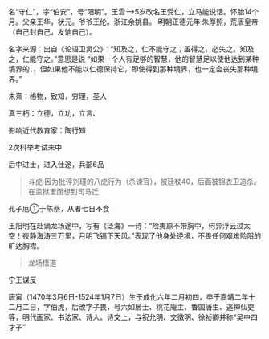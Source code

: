  名“守仁”，字“伯安”，号“阳明”。王雲-->5岁改名王受仁，立马能说话。怀胎14个月。父亲王华，状元。爷爷王伦。浙江余姚县。
明朝正德元年 朱厚照，荒唐皇帝（自己封自己，发饷自己）。

名字来源：出自《论语卫灵公》：“知及之，仁不能守之；虽得之，必失之。知及之，仁能守之。”意思是说 “如果一个人有足够的智慧，他的智慧足以使他达到某种境界的，，但如果他不能以仁德保持它，即使得到那种境界，也一定会丧失那种境界。”

朱熹：格物，致知，穷理，圣人

真三朽：立德，立功，立言、

影响近代教育家：陶行知

2次科举考试未中


后中进士，进入仕途，兵部6品

>斗虎
因为批评刘瑾的八虎行为（杀谏官），被廷杖40，后面被锦衣卫追杀。在监狱里面想到司马迁

孔子厄①于陈蔡，从者七日不食

王阳明在赴谪龙场途中，写有《泛海》一诗：“险夷原不带胸中，何异浮云过太空！夜静海涛三万里，月明飞锡下天风。”表现了他身处逆境，不畏任何艰难险阻的旷达胸襟。

>龙场悟道

宁王谋反


>
唐寅（1470年3月6日-1524年1月7日）生于成化六年二月初四，卒于嘉靖二年十二月二日，字伯虎，后改字子畏，号六如居士、桃花庵主、鲁国唐生、逃禅仙吏等，明代画家、书法家、诗人。诗文上，与祝允明、文徵明、徐祯卿并称“吴中四才子”